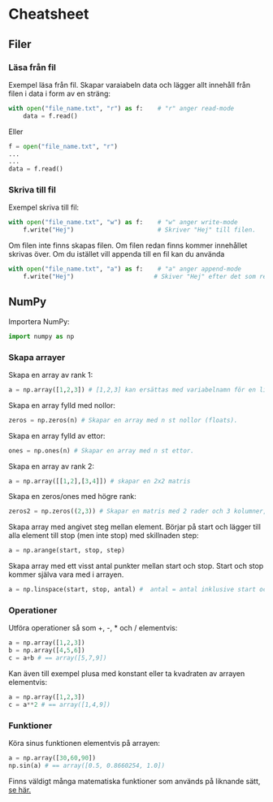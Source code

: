 Cheatsheet
===

## Filer

### Läsa från fil
Exempel läsa från fil. Skapar varaiabeln data och lägger allt innehåll från filen i data i form av en sträng:

```python
with open("file_name.txt", "r") as f:    # "r" anger read-mode
    data = f.read()                      
```

Eller

```python
f = open("file_name.txt", "r")
...
...
data = f.read()                
```
### Skriva till fil
Exempel skriva till fil:

```python
with open("file_name.txt", "w") as f:    # "w" anger write-mode
    f.write("Hej")                       # Skriver "Hej" till filen.
```
Om filen inte finns skapas filen. Om filen redan finns kommer innehållet skrivas över. Om du istället vill appenda till en fil kan du använda

```python
with open("file_name.txt", "a") as f:    # "a" anger append-mode
    f.write("Hej")                      # Skiver "Hej" efter det som redan finns.

```
## NumPy

Importera NumPy:

```python
import numpy as np
```
### Skapa arrayer
Skapa en array av rank 1:
```python
a = np.array([1,2,3]) # [1,2,3] kan ersättas med variabelnamn för en lista.
```

Skapa en array fylld med nollor:

```python
zeros = np.zeros(n) # Skapar en array med n st nollor (floats).
```

Skapa en array fylld av ettor:
```python
ones = np.ones(n) # Skapar en array med n st ettor.
```

Skapa en array av rank 2:
```python
a = np.array([[1,2],[3,4]]) # skapar en 2x2 matris
```

Skapa en zeros/ones med högre rank:
```python
zeros2 = np.zeros((2,3)) # Skapar en matris med 2 rader och 3 kolumner, fylld med nollor.
```

Skapa array med angivet steg mellan element. Börjar på start och lägger till alla element till stop (men inte stop) med skillnaden step:
```python
a = np.arange(start, stop, step)
```

Skapa array med ett visst antal punkter mellan start och stop. Start och stop kommer själva vara med i arrayen.

```python
a = np.linspace(start, stop, antal) #  antal = antal inklusive start och stop
```

### Operationer

Utföra operationer så som +, -, * och / elementvis:

```python
a = np.array([1,2,3])
b = np.array([4,5,6])
c = a+b # == array([5,7,9])
```
Kan även till exempel plusa med konstant eller ta kvadraten av arrayen elementvis:

```python
a = np.array([1,2,3])
c = a**2 # == array([1,4,9])
```

### Funktioner

Köra sinus funktionen elementvis på arrayen:

```python
a = np.array([30,60,90])
np.sin(a) # == array([0.5, 0.8660254, 1.0])
```
Finns väldigt många matematiska funktioner som används på liknande sätt, [se här.](https://docs.scipy.org/doc/numpy-1.15.1/reference/routines.math.html)

